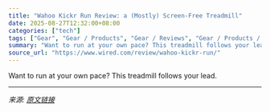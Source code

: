 ```yaml
---
title: "Wahoo Kickr Run Review: a (Mostly) Screen-Free Treadmill"
date: 2025-08-27T12:32:00+08:00
categories: ["tech"]
tags: ["Gear", "Gear / Products", "Gear / Reviews", "Gear / Products / Health and Fitness", "Shopping", "review", "fitness", "Reviews", "Sports", "running", "Product Review"]
summary: "Want to run at your own pace? This treadmill follows your lead."
source_url: "https://www.wired.com/review/wahoo-kickr-run/"
---
```


Want to run at your own pace? This treadmill follows your lead.

---

*来源: [原文链接](https://www.wired.com/review/wahoo-kickr-run/)*
